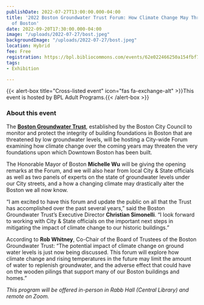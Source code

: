 ```yaml
---
publishDate: 2022-07-27T13:00:00.000-04:00
title: '2022 Boston Groundwater Trust Forum: How Climate Change May Threaten the Foundations
  of Boston'
date: 2022-09-20T17:30:00.000-04:00
image: "/uploads/2022-07-27/bost.jpeg"
backgroundImage: "/uploads/2022-07-27/bost.jpeg"
location: Hybrid
fee: Free
registration: https://bpl.bibliocommons.com/events/62e022466250a154fbf79c45
tags:
- Exhibition

---
```

{{< alert-box title="Cross-listed event" icon="fas fa-exchange-alt" >}}This event is hosted by BPL Adult Programs.{{< /alert-box >}}

### About this event

The [**Boston Groundwater Trust**](https://www.bostongroundwater.org/), established by the Boston City Council to monitor and protect the integrity of building foundations in Boston that are threatened by low groundwater levels, will be hosting a City-wide Forum examining how climate change over the coming years may threaten the very foundations upon which Downtown Boston has been built.

The Honorable Mayor of Boston **Michelle Wu** will be giving the opening remarks at the Forum, and we will also hear from local City & State officials as well as two panels of experts on the state of groundwater levels under our City streets, and a how a changing climate may drastically alter the Boston we all now know.

“I am excited to have this forum and update the public on all that the Trust has accomplished over the past several years,” said the Boston Groundwater Trust’s Executive Director **Christian Simonelli**. “I look forward to working with City & State officials on the important next steps in mitigating the impact of climate change to our historic buildings.”

According to **Rob Whitney**, Co-Chair of the Board of Trustees of the Boston Groundwater Trust: “The potential impact of climate change on ground water levels is just now being discussed. This forum will explore how climate change and rising temperatures in the future may limit the amount of water to replenish groundwater, and the adverse effect that could have on the wooden pilings that support many of our Boston buildings and homes.”

_This program will be offered in-person in Rabb Hall (Central Library) and remote on Zoom._